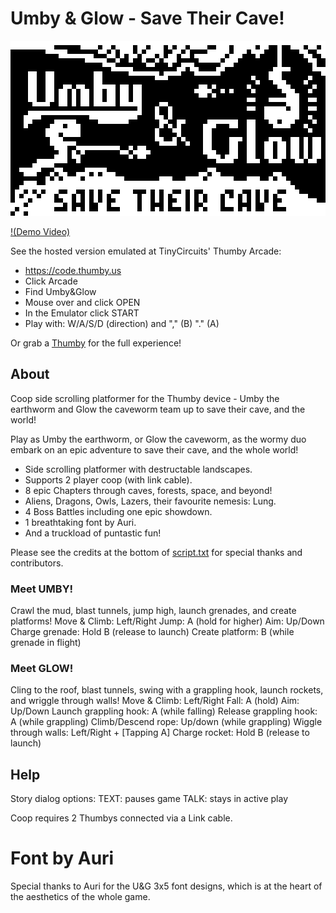 # Umby & Glow - Save Their Cave!

![Umby & Glow](/Umby&Glow.png)

[!(Demo Video)](https://user-images.githubusercontent.com/39223558/200944876-3e43a01c-3a31-4b10-9e78-7d0340dfa21f.mp4)

See the hosted version emulated at TinyCircuits' Thumby Arcade:
* https://code.thumby.us
* Click Arcade
* Find Umby&Glow
* Mouse over and click OPEN
* In the Emulator click START
* Play with: W/A/S/D (direction) and "," (B) "." (A)

Or grab a [Thumby](https://tinycircuits.com/products/thumby) for the full experience!

## About

Coop side scrolling platformer for the Thumby device - Umby the earthworm and Glow the caveworm team up to save their cave, and the world!

Play as Umby the earthworm, or Glow the caveworm,
as the wormy duo embark on an epic adventure to save their cave,
and the whole world!
* Side scrolling platformer with destructable landscapes.
* Supports 2 player coop (with link cable).
* 8 epic Chapters through caves, forests, space, and beyond!
* Aliens, Dragons, Owls, Lazers, their favourite nemesis: Lung.
* 4 Boss Battles including one epic showdown.
* 1 breathtaking font by Auri.
* And a truckload of puntastic fun!

Please see the credits at the bottom of [script.txt](/Games/Umby&Glow/script.txt) for special thanks and contributors.

### Meet UMBY!

Crawl the mud, blast tunnels, jump high, launch grenades,
and create platforms!
Move & Climb: Left/Right
Jump: A (hold for higher)
Aim: Up/Down
Charge grenade: Hold B (release to launch)
Create platform: B (while grenade in flight)

### Meet GLOW!

Cling to the roof, blast tunnels, swing with a grappling hook,
launch rockets, and wriggle through walls!
Move & Climb: Left/Right
Fall: A (hold)
Aim: Up/Down
Launch grappling hook: A (while falling)
Release grappling hook: A (while grappling)
Climb/Descend rope: Up/down (while grappling)
Wiggle through walls: Left/Right + [Tapping A]
Charge rocket: Hold B (release to launch)

## Help

Story dialog options:
TEXT: pauses game
TALK: stays in active play

Coop requires 2 Thumbys connected via a Link cable.

# Font by Auri
Special thanks to Auri for the U&G 3x5 font designs, which is at the heart of the aesthetics of the whole game.
